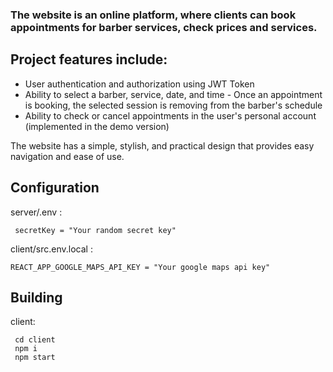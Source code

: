 ### The website is an online platform, where clients can book appointments for barber services, check prices and services.
## Project features include:
- User authentication and authorization using JWT Token
- Ability to select a barber, service, date, and time - Once an appointment is booking, the selected session is removing from the barber's schedule
- Ability to check or cancel appointments in the user's personal account (implemented in the demo version)

The website has a simple, stylish, and practical design that provides easy navigation and ease of use.

## Configuration
server/.env : 

```shell
 secretKey = "Your random secret key"
```

client/src.env.local : 
```shell
REACT_APP_GOOGLE_MAPS_API_KEY = "Your google maps api key"
```
## Building
client:
```shell
 cd client
 npm i
 npm start
```


